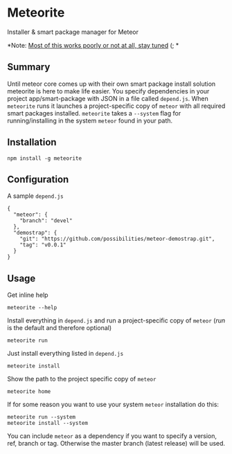 # Meteorite

Installer & smart package manager for Meteor

*Note: [Most of this works poorly or not at all, stay tuned](http://tom.preston-werner.com/2010/08/23/readme-driven-development.html) (; *

## Summary

Until meteor core comes up with their own smart package install solution meteorite is here to make life easier. You specify dependencies in your project app/smart-package with JSON in a file called `depend.js`. When `meteorite` runs it launches a project-specific copy of `meteor` with all required smart packages installed. `meteorite` takes a `--system` flag for running/installing in the system `meteor` found in your path.

## Installation

    npm install -g meteorite

## Configuration

A sample `depend.js`

    {
      "meteor": {
        "branch": "devel"
      },
      "demostrap": {
        "git": "https://github.com/possibilities/meteor-demostrap.git",
        "tag": "v0.0.1"
      }
    }

## Usage

Get inline help

    meteorite --help

Install everything in `depend.js` and run a project-specific copy of `meteor` (*run* is the default and therefore optional)

    meteorite run
    
Just install everything listed in `depend.js`

    meteorite install

Show the path to the project specific copy of `meteor`

    meteorite home

If for some reason you want to use your system `meteor` installation do this:

    meteorite run --system
    meteorite install --system

You can include `meteor` as a dependency if you want to specify a version, ref, branch or tag. Otherwise the master branch (latest release) will be used.
